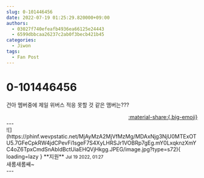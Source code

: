```yaml
---
slug: 0-101446456
date: 2022-07-19 01:25:29.820000+09:00
authors:
  - 03027f740efeafb4936ea66125e24443
  - 6599dbbcaa26237c2ab0f3becb421b45
categories:
  - Jiwon
tags:
  - Fan Post
---
```


# 0-101446456

<div class="post-container" markdown="1">
<div class="content-container md-sidebar__scrollwrap" markdown="1">

건아 멤버중에 제일 위버스 적응 못할 것 같은 맴버는???

</div>
</div>

<div style="text-align: right;" markdown="1">
<a href="https://weverse.io/fromis9/fanpost/0-101446456" style="text-align: right;">:material-share:{.big-emoji}</a>
</div>
---

<div class="comments-container md-sidebar__scrollwrap" markdown="1">
<div class="comment" markdown="1">
<div class='id-container' markdown="1">
![](https://phinf.wevpstatic.net/MjAyMzA2MjVfMzMg/MDAxNjg3NjU0MTExOTU5.7GFeCpkRW4jdCPevFi1sgeF7S4XyLHRSJr1VOBRp7gEg.mY0LxqknzXmYC4oZ6TpxCmdSnAbldBctUiaEHQVjHkgg.JPEG/image.jpg?type=s72){ loading=lazy }
**<span class="artist">지원</span>** <small>Jul 19 2022, 01:27</small><br>
</div>
<div class='comment-body' markdown="1">
새롬새롬쌔~
</div>
</div>
</div>
---
